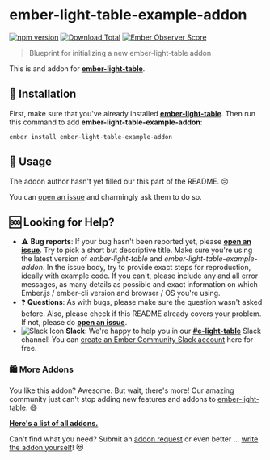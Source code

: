 # ember-light-table-example-addon

[![npm version](https://badge.fury.io/js/ember-light-table-example-addon.svg)](http://badge.fury.io/js/ember-light-table-example-addon)
[![Download Total](https://img.shields.io/npm/dt/ember-light-table-example-addon.svg)](http://badge.fury.io/js/ember-light-table-example-addon)
[![Ember Observer Score](https://emberobserver.com/badges/ember-light-table-example-addon.svg)](https://emberobserver.com/addons/ember-light-table-example-addon)

> Blueprint for initializing a new ember-light-table addon

This is and addon for [**ember-light-table**][elt-readme].

## :rocket: Installation

First, make sure that you've already installed [**ember-light-table**][elt-readme].
Then run this command to add **ember-light-table-example-addon**:

```
ember install ember-light-table-example-addon
```

## :ledger: Usage

The addon author hasn't yet filled our this part of the README. :cry:

You can [open an issue][new-issue] and charmingly ask them to do so.

## :sos: Looking for Help?

- :warning: **Bug reports**: If your bug hasn't been reported yet, please [**open an issue**][new-issue]. Try to pick a short but descriptive title. Make sure you're using the latest version of *ember-light-table* and *ember-light-table-example-addon*. In the issue body, try to provide exact steps for reproduction, ideally with example code. If you can't, please include any and all error messages, as many details as possible and exact information on which Ember.js / ember-cli version and browser / OS you're using.
- :question: **Questions**: As with bugs, please make sure the question wasn't asked before. Also, please check if this README already covers your problem. If not, please do [**open an issue**][new-issue].
- ![Slack Icon](https://i.imgur.com/Bjckhpc.png) **Slack**: We're happy to help you in our [**#e-light-table**][slack] Slack channel! You can [create an Ember Community Slack account][slackin] here for free.

### :shopping: More Addons

You like this addon? Awesome. But wait, there's more! Our amazing community just can't stop adding new features and addons to [ember-light-table][elt-readme]. :sweat_smile:

[**Here's a list of all addons.**][elt-addons]

Can't find what you need? Submit an [addon request][elt-request] or even better ... [write the addon yourself][elt-author-an-addon]! :heart_eyes_cat:

[new-issue]: issues/new

[elt-readme]: https://github.com/offirgolan/ember-light-table#readme
[elt-addons]: https://github.com/offirgolan/ember-light-table#addons
[elt-request]: https://github.com/offirgolan/ember-light-table/issues/new?title=Addon%20Request:&body=Wouldn%27t%20it%20be%20great,%20if%20...
[elt-author-an-addon]: https://github.com/offirgolan/ember-light-table#author-an-addon

[slack]: https://embercommunity.slack.com/messages/C615THVGF
[slackin]: https://ember-community-slackin.herokuapp.com/
